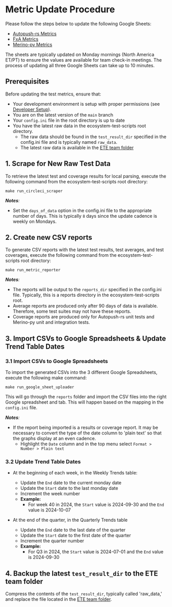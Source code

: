 # Metric Update Procedure

Please follow the steps below to update the following Google Sheets:

- [Autopush-rs Metrics][1]
- [FxA Metrics][2]
- [Merino-py Metrics][3]

The sheets are typically updated on Monday mornings (North America ET/PT) to ensure the values are
available for team check-in meetings. The process of updating all three Google Sheets can take up
to 10 minutes.

## Prerequisites

Before updating the test metrics, ensure that:

- Your development environment is setup with proper permissions (see [Developer Setup][4]).
- You are on the latest version of the `main` branch
- Your `config.ini` file in the root directory is up to date
- You have the latest raw data in the ecosystem-test-scripts root directory.
  - The raw data should be found in the `test_result_dir` specified in the config.ini file and is
    typically named `raw_data`.
  - The latest raw data is available in the [ETE team folder][0]

## 1. Scrape for New Raw Test Data

To retrieve the latest test and coverage results for local parsing, execute the following command from the ecosystem-test-scripts root directory:

```shell
make run_circleci_scraper
```

_**Notes**:_

- Set the `days_of_data` option in the config.ini file to the appropriate number of days. This is
  typically `8` days since the update cadence is weekly on Mondays.

## 2. Create new CSV reports

To generate CSV reports with the latest test results, test averages, and test coverages, execute the
following command from the ecosystem-test-scripts root directory:

```shell
make run_metric_reporter
```

_**Notes**:_

- The reports will be output to the `reports_dir` specified in the config.ini file. Typically, this
  is a reports directory in the ecosystem-test-scripts root.
- Average reports are produced only after 90 days of data is available. Therefore, some test suites
  may not have these reports.
- Coverage reports are produced only for Autopush-rs unit tests and Merino-py unit and integration
  tests.

## 3. Import CSVs to Google Spreadsheets & Update Trend Table Dates

### 3.1 Import CSVs to Google Spreadsheets

To import the generated CSVs into the 3 different Google Spreadsheets, execute the following make
command:

```shell
make run_google_sheet_uploader
```

This will go through the `reports` folder and import the CSV files into the right Google spreadsheet
and tab. This will happen based on the mapping in the `config.ini` file.

_**Notes**:_

- If the report being imported is a results or coverage report. It may be necessary to convert the
  type of the date column to 'plain text' so that the graphs display at an even cadence.
  - Highlight the `Date` column and in the top menu select `Format > Number > Plain text`

### 3.2 Update Trend Table Dates

- At the beginning of each week, in the Weekly Trends table:
  - Update the `End` date to the current monday date
  - Update the `Start` date to the last monday date
  - Increment the week number
  - **Example:**
    - For week 40 in 2024, the `Start` value is 2024-09-30 and the `End` value is 2024-10-07

- At the end of the quarter, in the Quarterly Trends table
  - Update the `End` date to the last date of the quarter
  - Update the `Start` date to the first date of the quarter
  - Increment the quarter number
  - **Example:**
    - For Q3 in 2024, the `Start` value is 2024-07-01 and the `End` value is 2024-09-30


## 4. Backup the latest `test_result_dir` to the ETE team folder

Compress the contents of the `test_result_dir`, typically called 'raw_data,' and replace the file
located in the [ETE team folder][0].


[0]: https://drive.google.com/drive/folders/1N4YW97gEH6gmdlfDNtuGxUsdo2EKkCAi
[1]: https://docs.google.com/spreadsheets/d/1abjtg2e-PHm8JDP5A629KFVA-eBc8I5VtFPcz_UCDQs/edit?usp=drive_link
[2]: https://docs.google.com/spreadsheets/d/1qKwxsSI2RNo-qKZflETtBbyZ9b0ZUB_id2SL17_MmYo/edit?usp=drive_link
[3]: https://docs.google.com/spreadsheets/d/1dZjfFVoYYPHmStCbyQkWXfBy9yvL10-g6OLQ3nU_25o/edit?usp=drive_link
[4]: ../developer-guides/developer_setup.md